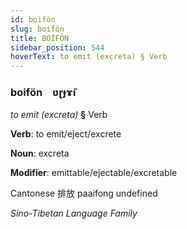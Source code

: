 ```yaml
---
id: boifön
slug: boifön
title: BOİFÖN
sidebar_position: 544
hoverText: to emit (excreta) § Verb
---
```


### boifön&emsp;<span kind="abugida">ʋɽɟɤ̃ı</span>

*to emit (excreta)* **§** Verb

**Verb**: to emit/eject/excrete

**Noun**: excreta

**Modifier**: emittable/ejectable/excretable

Cantonese 排放 paaifong undefined

*Sino-Tibetan Language Family*